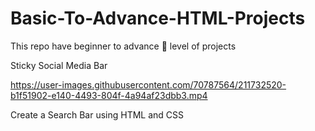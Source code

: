 # Basic-To-Advance-HTML-Projects
This repo  have  beginner  to advance 🔰 level of projects 



Sticky Social Media Bar

https://user-images.githubusercontent.com/70787564/211732520-b1f51902-e140-4493-804f-4a94af23dbb3.mp4

Create a Search Bar using HTML and CSS
